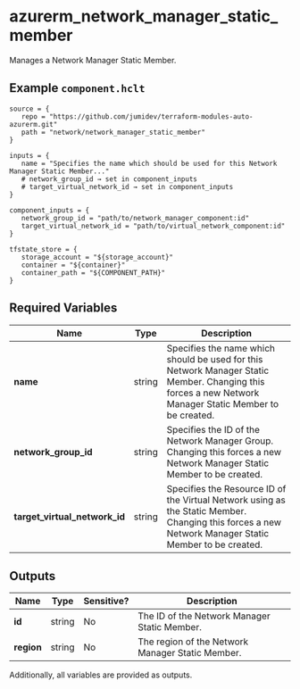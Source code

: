 # azurerm_network_manager_static_member

Manages a Network Manager Static Member.

## Example `component.hclt`

```hcl
source = {
   repo = "https://github.com/jumidev/terraform-modules-auto-azurerm.git"   
   path = "network/network_manager_static_member"   
}

inputs = {
   name = "Specifies the name which should be used for this Network Manager Static Member..."   
   # network_group_id → set in component_inputs
   # target_virtual_network_id → set in component_inputs
}

component_inputs = {
   network_group_id = "path/to/network_manager_component:id"   
   target_virtual_network_id = "path/to/virtual_network_component:id"   
}

tfstate_store = {
   storage_account = "${storage_account}"   
   container = "${container}"   
   container_path = "${COMPONENT_PATH}"   
}

```

## Required Variables

| Name | Type |  Description |
| ---- | --------- |  ----------- |
| **name** | string |  Specifies the name which should be used for this Network Manager Static Member. Changing this forces a new Network Manager Static Member to be created. | 
| **network_group_id** | string |  Specifies the ID of the Network Manager Group. Changing this forces a new Network Manager Static Member to be created. | 
| **target_virtual_network_id** | string |  Specifies the Resource ID of the Virtual Network using as the Static Member. Changing this forces a new Network Manager Static Member to be created. | 



## Outputs

| Name | Type | Sensitive? | Description |
| ---- | ---- | --------- | --------- |
| **id** | string | No  | The ID of the Network Manager Static Member. | 
| **region** | string | No  | The region of the Network Manager Static Member. | 

Additionally, all variables are provided as outputs.
